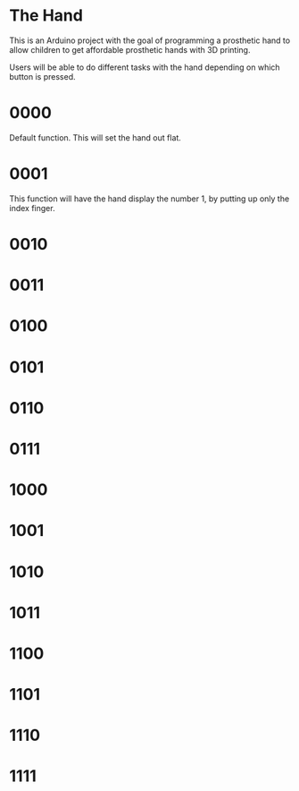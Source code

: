 # The Hand
This is an Arduino project with the goal of programming a prosthetic hand to allow children to get affordable prosthetic hands with 3D printing.

Users will be able to do different tasks with the hand depending on which button is pressed. 

# 0000

Default function. This will set the hand out flat.

# 0001

This function will have the hand display the number 1, by putting up only the index finger.

# 0010

# 0011

# 0100

# 0101

# 0110

# 0111

# 1000

# 1001

# 1010

# 1011

# 1100

# 1101

# 1110

# 1111
